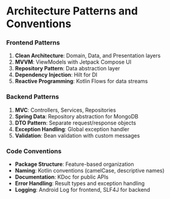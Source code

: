 # Architecture Patterns and Conventions

### Frontend Patterns

1. **Clean Architecture**: Domain, Data, and Presentation layers
2. **MVVM**: ViewModels with Jetpack Compose UI
3. **Repository Pattern**: Data abstraction layer
4. **Dependency Injection**: Hilt for DI
5. **Reactive Programming**: Kotlin Flows for data streams

### Backend Patterns

1. **MVC**: Controllers, Services, Repositories
2. **Spring Data**: Repository abstraction for MongoDB
3. **DTO Pattern**: Separate request/response objects
4. **Exception Handling**: Global exception handler
5. **Validation**: Bean validation with custom messages

### Code Conventions

- **Package Structure**: Feature-based organization
- **Naming**: Kotlin conventions (camelCase, descriptive names)
- **Documentation**: KDoc for public APIs
- **Error Handling**: Result types and exception handling
- **Logging**: Android Log for frontend, SLF4J for backend
